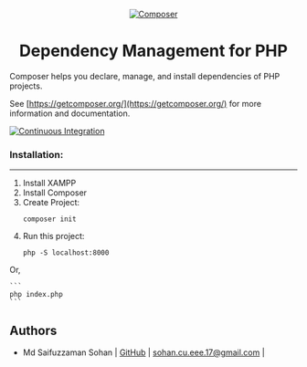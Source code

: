 <p align="center">
    <a href="https://getcomposer.org">
        <img src="https://getcomposer.org/img/logo-composer-transparent.png" alt="Composer">
    </a>
</p>
<h1 align="center">Dependency Management for PHP</h1>

Composer helps you declare, manage, and install dependencies of PHP projects.

See [https://getcomposer.org/](https://getcomposer.org/) for more information and documentation.

[![Continuous Integration](https://github.com/composer/composer/workflows/Continuous%20Integration/badge.svg?branch=main)](https://github.com/composer/composer/actions)

### Installation:
--------------------
1. Install XAMPP
2. Install Composer
3. Create Project:
    ```
    composer init
    ```
4. Run this project:
   ```
   php -S localhost:8000
   ```
Or,

    ```
    php index.php
    ```


Authors
-------

- Md Saifuzzaman Sohan | [GitHub](https://github.com/MSSohan)  | <sohan.cu.eee.17@gmail.com> |
